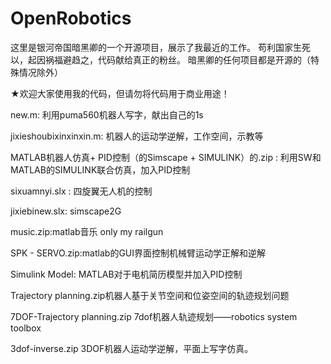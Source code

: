 # OpenRobotics
这里是银河帝国暗黑卿的一个开源项目，展示了我最近的工作。
苟利国家生死以，起因祸福避趋之，代码献给真正的粉丝。
暗黑卿的任何项目都是开源的（特殊情况除外）

★欢迎大家使用我的代码，但请勿将代码用于商业用途！


new.m:
利用puma560机器人写字，献出自己的1s

jixieshoubixinxinxin.m:
机器人的运动学逆解，工作空间，示教等

MATLAB机器人仿真+ PID控制（的Simscape + SIMULINK）的.zip	:
利用SW和MATLAB的SIMULINK联合仿真，加入PID控制

sixuamnyi.slx	:
四旋翼无人机的控制

jixiebinew.slx:
simscape2G

music.zip:matlab音乐 only my railgun

SPK  -  SERVO.zip:matlab的GUI界面控制机械臂运动学正解和逆解

Simulink Model:
MATLAB对于电机简历模型并加入PID控制

Trajectory planning.zip机器人基于关节空间和位姿空间的轨迹规划问题

7DOF-Trajectory planning.zip 7dof机器人轨迹规划——robotics system toolbox

3dof-inverse.zip	3DOF机器人运动学逆解，平面上写字仿真。
